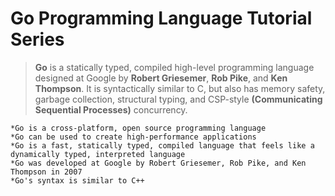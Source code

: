 # **Go Programming Language Tutorial Series**
> **Go** is a statically typed, compiled high-level programming language designed at Google by **Robert Griesemer**, **Rob Pike**, and **Ken Thompson**. It is syntactically similar to C, but also has memory safety, garbage collection, structural typing, and CSP-style **(Communicating Sequential Processes)** concurrency.

    *Go is a cross-platform, open source programming language
    *Go can be used to create high-performance applications
    *Go is a fast, statically typed, compiled language that feels like a dynamically typed, interpreted language
    *Go was developed at Google by Robert Griesemer, Rob Pike, and Ken Thompson in 2007
    *Go's syntax is similar to C++



